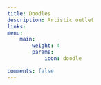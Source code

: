 ```yaml
---
title: Doodles
description: Artistic outlet
links:
menu:
    main: 
        weight: 4
        params:
            icon: doodle

comments: false
---
```

